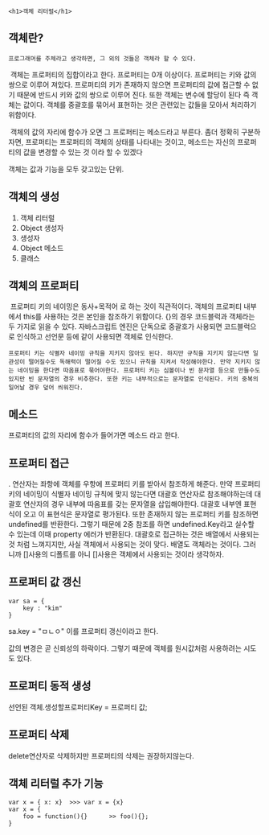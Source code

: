 	<h1>객체 리터럴</h1>





<h2>객체란?</h2>

 	프로그래머를 주체라고 생각하면, 그 외의 것들은 객체라 할 수 있다.

​	객체는 프로퍼티의 집합이라고 한다. 프로퍼티는 0개 이상이다. 프로퍼티는 키와 값의 쌍으로 이루어 져있다. 프로퍼티의 키가 존재하지 않으면 프로퍼티의 값에 접근할 수 없기 때문에 반드시 키와 값의 쌍으로 이루어 진다. 또한 객체는 변수에 할당이 된다 즉 객체는 값이다. 객체를 중괄호를 묶어서 표현하는 것은 관련있는 값들을 모아서 처리하기 위함이다. 

​	객체의 값의 자리에 함수가 오면 그 프로퍼티는 메소드라고 부른다. 좀더 정확히 구분하자면, 프로퍼티는 프로퍼티의 객체의 상태를 나타내는 것이고, 메소드는 자신의 프로퍼티의 값을 변경할 수 있는 것 이라 할 수 있겠다

객체는 값과 기능을 모두 갖고있는 단위. 



<h2>객체의 생성</h2>

1. 객체 리터럴
2. Object 생성자
3. 생성자
4. Object 메소드
5. 클래스



<h2>객체의 프로퍼티</h2>

​	프로퍼티 키의 네이밍은 동사+목적어 로 하는 것이 직관적이다. 객체의 프로퍼티 내부에서 this를 사용하는 것은 본인을 참조하기 위함이다. {}의 경우 코드블럭과 객체라는 두 가지로 읽을 수 있다. 자바스크립트 엔진은 단독으로 중괄호가 사용되면 코드블럭으로 인식하고 선언문 등에 같이 사용되면 객체로 인식한다.

 	프로퍼티 키는 식별자 네이밍 규칙을 지키지 않아도 된다. 하지만 규칙을 지키지 않는다면 일관성이 떨어질수도 독해력이 떨어질 수도 있으니 규칙을 지켜서 작성해야한다. 만약 지키지 않는 네이밍을 한다면 따옴표로 묶어야한다. 프로퍼티 키는 심볼이나 빈 문자열 등으로 만들수도 있지만 빈 문자열의 경우 비추한다. 또한 키는 내부적으로는 문자열로 인식된다. 키의 중복의 일어날 경우 덮어 씌워진다.



<h2>메소드</h2>

프로퍼티의 값의 자리에 함수가 들어가면 메소드 라고 한다.



<h2>프로퍼티 접근</h2>

. 연산자는 좌항에 객체를 우항에 프로퍼티 키를 받아서 참조하게 해준다. 만약 프로퍼티 키의 네이밍이 식별자 네이밍 규칙에 맞지 않는다면 대괄호 연산자로 참조해야하는데 대괄호 연산자의 경우 내부에 따옴표를 갖는 문자열을 삽입해야한다. 대괄호 내부엔 표현식이 오고 이 표현식은 문자열로 평가된다. 또한 존재하지 않는 프로퍼티 키를 참조하면 undefined를 반환한다. 그렇기 때문에 2중 참조를 하면 undefined.Key라고 실수할 수 있는데 이때 property 에러가 반환된다. 대괄호로 접근하는 것은 배열에서 사용되는 것 처럼 느껴지지만, 사실 객체에서 사용되는 것이 맞다. 배열도 객체라는 것이다. 그러니까 []사용의 디폴트를 아니 []사용은 객체에서 사용되는 것이라 생각하자.



<H2>프로퍼티 값 갱신</H2>

```
var sa = {
	key : "kim"
}
```

sa.key = "ㅁㄴㅇ"  이를 프로퍼티 갱신이라고 한다.

값의 변경은 곧 신뢰성의 하락이다. 그렇기 때문에 객체를 원시값처럼 사용하려는 시도도 있다. 



<H2>프로퍼티 동적 생성</H2>

선언된 객체.생성할프로퍼티Key = 프로퍼티 값;



<H2>프로퍼티 삭제</H2>

delete연산자로 삭제하지만 프로퍼티의 삭제는 권장하지않는다.



<H2>객체 리터럴 추가 기능</H2>

```
var x = { x: x}  >>> var x = {x}
var x = {
	foo = function(){}		>> foo(){};
}
```

